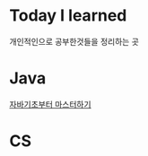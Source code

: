 # Today I learned
개인적인으로 공부한것들을 정리하는 곳
# Java
[자바기초부터 마스터하기](https://github.com/GukSense/TIL/blob/main/Java/%EC%9E%90%EB%B0%94%20%EA%B8%B0%EC%B4%88%EB%B6%80%ED%84%B0%20%EB%A7%88%EC%8A%A4%ED%84%B0%ED%95%98%EA%B8%B0.md)
# CS
